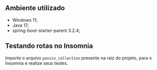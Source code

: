 
## Ambiente utilizado
- Windows 11;
- Java 17;
- spring-boot-starter-parent 3.2.4;

## Testando rotas no Insomnia
Importe o arquivo `passin_collection` presente na raiz do projeto, para o Insomnia e realize seus testes. 

